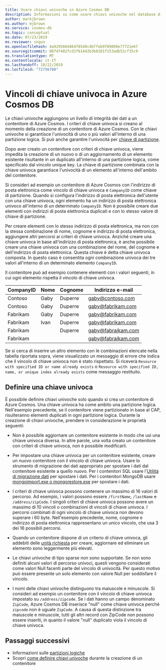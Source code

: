 ```yaml
---
title: Usare chiavi univoche in Azure Cosmos DB
description: Informazioni su come usare chiavi univoche nel database di Azure Cosmos
author: markjbrown
ms.author: mjbrown
ms.service: cosmos-db
ms.topic: conceptual
ms.date: 07/23/2019
ms.reviewer: sngun
ms.openlocfilehash: 4a929566d464f8548c4bffeb9f89099e77722e67
ms.sourcegitcommit: 8074f482fcd1f61442b3b8101f153adb52cf35c9
ms.translationtype: MT
ms.contentlocale: it-IT
ms.lasthandoff: 10/22/2019
ms.locfileid: "72756780"
---
```

# <a name="unique-key-constraints-in-azure-cosmos-db"></a>Vincoli di chiave univoca in Azure Cosmos DB

Le chiavi univoche aggiungono un livello di integrità dei dati a un contenitore di Azure Cosmos. I criteri di chiave univoca si creano al momento della creazione di un contenitore di Azure Cosmos. Con le chiavi univoche si garantisce l'univocità di uno o più valori all'interno di una partizione logica. Si può anche garantire l'univocità per [chiave di partizione](partition-data.md). 

Dopo aver creato un contenitore con criteri di chiave univoca, viene impedita la creazione di un nuovo o di un aggiornamento di un elemento esistente risultante in un duplicato all'interno di una partizione logica, come specificato dal vincolo unique key. La chiave di partizione combinata con la chiave univoca garantisce l'univocità di un elemento all'interno dell'ambito del contenitore.

Si consideri ad esempio un contenitore di Azure Cosmos con l'indirizzo di posta elettronica come vincolo di chiave univoca e `CompanyID` come chiave di partizione. Quando si configura l'indirizzo di posta elettronica dell'utente con una chiave univoca, ogni elemento ha un indirizzo di posta elettronica univoco all'interno di un determinato `CompanyID`. Non è possibile creare due elementi con indirizzi di posta elettronica duplicati e con lo stesso valore di chiave di partizione. 

Per creare elementi con lo stesso indirizzo di posta elettronica, ma non con la stessa combinazione di nome, cognome e indirizzo di posta elettronica, aggiungere altri percorsi ai criteri di chiave univoca. Anziché creare una chiave univoca in base all'indirizzo di posta elettronica, è anche possibile creare una chiave univoca con una combinazione del nome, del cognome e dell'indirizzo di posta elettronica. Questa chiave è detta chiave univoca composta. In questo caso è consentita ogni combinazione univoca dei tre valori all'interno di un determinato elemento `CompanyID`. 

Il contenitore può ad esempio contenere elementi con i valori seguenti, in cui ogni elemento rispetta il vincolo di chiave univoca.

|CompanyID|Nome|Cognome|Indirizzo e-mail|
|---|---|---|---|
|Contoso|Gaby|Duperre|gaby@contoso.com |
|Contoso|Gaby|Duperre|gaby@fabrikam.com|
|Fabrikam|Gaby|Duperre|gaby@fabrikam.com|
|Fabrikam|Ivan|Duperre|gaby@fabrikam.com|
|Fabrikam|   |Duperre|gaby@fabraikam.com|
|Fabrikam|   |   |gaby@fabraikam.com|

Se si cerca di inserire un altro elemento con le combinazioni elencate nella tabella riportata sopra, viene visualizzato un messaggio di errore che indica che il vincolo di chiave univoca non è stato rispettato. Si riceverà `Resource with specified ID or name already exists` o `Resource with specified ID, name, or unique index already exists` come messaggio restituito. 

## <a name="define-a-unique-key"></a>Definire una chiave univoca

È possibile definire chiavi univoche solo quando si crea un contenitore di Azure Cosmos. Una chiave univoca ha come ambito una partizione logica. Nell'esempio precedente, se il contenitore viene partizionato in base al CAP, risulteranno elementi duplicati in ogni partizione logica. Durante la creazione di chiavi univoche, prendere in considerazione le proprietà seguenti:

* Non è possibile aggiornare un contenitore esistente in modo che usi una chiave univoca diversa. In altre parole, una volta creato un contenitore con criteri di chiave univoca, non è possibile modificarli.

* Per impostare una chiave univoca per un contenitore esistente, creare un nuovo contenitore con il vincolo di chiave univoca. Usare lo strumento di migrazione dei dati appropriato per spostare i dati dal contenitore esistente a quello nuovo. Per i contenitori SQL usare l'[Utilità di migrazione dati](import-data.md) per spostare i dati. Per i contenitori MongoDB usare [mongoimport.exe o mongorestore.exe](mongodb-migrate.md) per spostare i dati.

* I criteri di chiave univoca possono contenere un massimo di 16 valori di percorso. Ad esempio, i valori possono essere `/firstName`, `/lastName` e `/address/zipCode`. I singoli criteri di chiave univoca possono avere un massimo di 10 vincoli o combinazioni di vincoli di chiave univoca. I percorsi combinati di ogni vincolo di chiave univoca non devono superare i 60 byte. Nell'esempio precedente, nome, cognome e indirizzo di posta elettronica rappresentano un unico vincolo, che usa 3 dei 16 possibili percorsi.

* Quando un contenitore dispone di un criterio di chiave univoca, gli addebiti delle [unità richiesta](request-units.md) per creare, aggiornare ed eliminare un elemento sono leggermente più elevati.

* Le chiavi univoche di tipo sparse non sono supportate. Se non sono definiti alcuni valori di percorso univoci, questi vengono considerati come valori Null facenti parte del vincolo di univocità. Per questo motivo può essere presente un solo elemento con valore Null per soddisfare il vincolo.

* I nomi delle chiavi univoche distinguono tra maiuscole e minuscole. Si consideri ad esempio un contenitore con il vincolo di chiave univoca impostato su `/address/zipcode`. Se i dati hanno un campo denominato `ZipCode`, Azure Cosmos DB inserisce "null" come chiave univoca perché `zipcode` non è uguale `ZipCode`. A causa di questa distinzione tra maiuscole e minuscole, tutti gli altri record con ZipCode non possono essere inseriti, in quanto il valore "null" duplicato viola il vincolo di chiave univoca.

## <a name="next-steps"></a>Passaggi successivi

* Informazioni sulle [partizioni logiche](partition-data.md)
* Scopri [come definire chiavi univoche](how-to-define-unique-keys.md) durante la creazione di un contenitore
